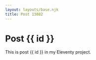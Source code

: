 ```yaml
---
layout: layouts/base.njk
title: Post 13082
---
```


# Post {{ id }}

This is post {{ id }} in my Eleventy project.
